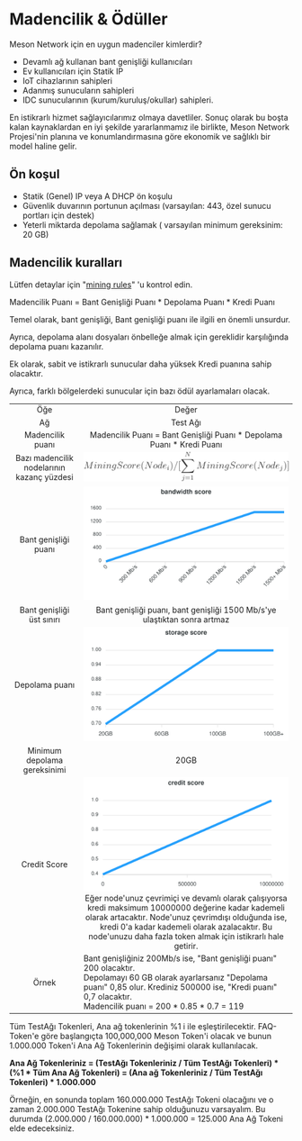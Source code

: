 # Madencilik & Ödüller

Meson Network için en uygun madenciler kimlerdir?

- Devamlı ağ kullanan bant genişliği kullanıcıları
- Ev kullanıcıları için Statik IP
- IoT cihazlarının sahipleri
- Adanmış sunucuların sahipleri
- IDC sunucularının (kurum/kuruluş/okullar) sahipleri.

En istikrarlı hizmet sağlayıcılarımız olmaya davetliler. Sonuç olarak bu boşta kalan kaynaklardan en iyi şekilde yararlanmamız ile birlikte, Meson Network Projesi'nin planına ve konumlandırmasına göre ekonomik ve sağlıklı bir model haline gelir.

## Ön koşul

- Statik (Genel) IP veya A DHCP ön koşulu
- Güvenlik duvarının portunun açılması (varsayılan: 443, özel sunucu portları için destek)
- Yeterli miktarda depolama sağlamak ( varsayılan minimum gereksinim: 20 GB)

## Madencilik kuralları

Lütfen detaylar için "[mining rules](https://dashboard.meson.network/ming_rules_msntt)" 'u kontrol edin.

Madencilik Puanı = Bant Genişliği Puanı * Depolama Puanı * Kredi Puanı

Temel olarak, bant genişliği, Bant genişliği puanı ile ilgili en önemli unsurdur.

Ayrıca, depolama alanı dosyaları önbelleğe almak için gereklidir karşılığında depolama puanı kazanılır.

Ek olarak, sabit ve istikrarlı sunucular daha yüksek Kredi puanına sahip olacaktır.

Ayrıca, farklı bölgelerdeki sunucular için bazı ödül ayarlamaları olacak.

<div style="text-align:center">
<table>
    <tr>
        <td>Öğe</td>
        <td>Değer</td>
    </tr>
    <tr>
        <td>Ağ</td>
        <td>Test Ağı</td>
    </tr>
    <tr>
        <td>Madencilik puanı</td>
        <td>Madencilik Puanı = Bant Genişliği Puanı * Depolama Puanı * Kredi Puanı</td>
    </tr>
    <tr>
        <td>Bazı madencilik nodelarının kazanç yüzdesi</td>
        <td><img src="./images/percentage.svg" /></td>
    </tr>
    <tr>
        <td>Bant genişliği puanı</td>
        <td><img src="./images/bandwidth-score.svg" /></td>
    </tr>
    <tr>
        <td>Bant genişliği üst sınırı</td>
        <td>Bant genişliği puanı, bant genişliği 1500 Mb/s'ye ulaştıktan sonra artmaz</td>
    </tr>
    <tr>
        <td>Depolama puanı</td>
        <td><img src="./images/storage-score.svg" /></td>
    </tr>
    <tr>
        <td>Minimum depolama gereksinimi</td>
        <td>20GB</td>
    </tr>
    <tr>
        <td>Credit Score</td>
        <td><img src="./images/credit-score.svg" /><br>Eğer node'unuz çevrimiçi ve devamlı olarak çalışıyorsa kredi maksimum 10000000 değerine kadar kademeli olarak artacaktır. Node'unuz çevrimdışı olduğunda ise, kredi 0'a kadar kademeli olarak azalacaktır. Bu node'unuzu daha fazla token almak için istikrarlı hale getirir.</td>
    </tr>
    <tr>
        <td>Örnek</td>
        <td align="left">Bant genişliğiniz 200Mb/s ise, "Bant genişliği puanı" 200 olacaktır.<br>Depolamayı 60 GB olarak ayarlarsanız "Depolama puanı" 0,85 olur. Krediniz 500000 ise, "Kredi puanı" 0,7 olacaktır.<br>Madencilik puanı = 200 * 0.85 * 0.7 = 119</td>
    </tr>
</table>
</div>

Tüm TestAğı Tokenleri, Ana ağ tokenlerinin %1 i ile eşleştirilecektir. FAQ-Token'e göre başlangıçta 100,000,000 Meson Token'i olacak ve bunun 1.000.000 Token'i Ana Ağ Tokenlerinin değişimi olarak kullanılacak.

**Ana Ağ Tokenleriniz = (TestAğı Tokenleriniz / Tüm TestAğı Tokenleri) * (%1 * Tüm Ana Ağ Tokenleri) = (Ana ağ Tokenleriniz / Tüm TestAğı Tokenleri) * 1.000.000**

Örneğin, en sonunda toplam 160.000.000 TestAğı Tokeni olacağını ve o zaman 2.000.000 TestAğı Tokenine sahip olduğunuzu varsayalım. Bu durumda (2.000.000 / 160.000.000) * 1.000.000 = 125.000 Ana Ağ Tokeni elde edeceksiniz.